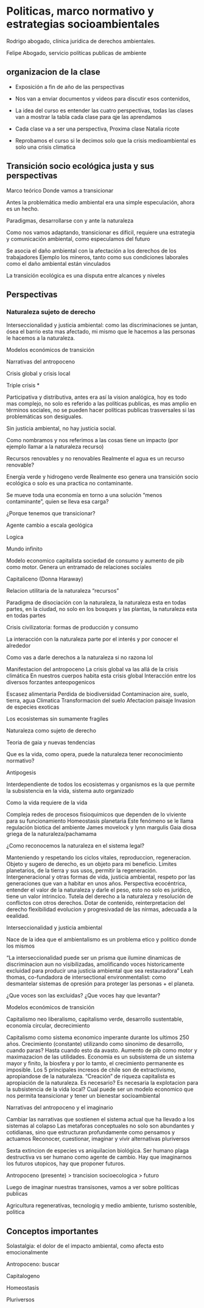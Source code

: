 # Politicas, marco normativo y estrategias socioambientales

Rodrigo abogado, clínica jurídica de derechos ambientales.

Felipe Abogado, servicio políticas publicas de ambiente

## organizacion de la clase


- Exposición a fin de año de las perspectivas

- Nos van a enviar documentos y videos para discutir esos contenidos,

- La idea del curso es entender las cuatro perspectivas, todas las clases van a mostrar la tabla cada clase para qje las aprendamos

- Cada clase va a ser una perspectiva, Proxima clase Natalia ricote

- Reprobamos el curso si le decimos solo que la crisis medioambiental es solo una crisis climatica 

## Transición socio ecológica justa y sus perspectivas

Marco teórico
Donde vamos a transicionar

Antes la problemática medio ambiental era una simple especulación, ahora es un hecho.

Paradigmas, desarrollarse con y ante la naturaleza

Como nos vamos adaptando, transicionar es difícil, requiere una estrategia y comunicación ambiental, como especulamos del futuro 

Se asocia el daño ambiental con la afectación a los derechos de los trabajadores
Ejemplo los mineros, tanto como sus condiciones laborales como el daño ambiental están vinculados

La transición ecológica es una disputa entre alcances y niveles

## Perspectivas

### Naturaleza sujeto de derecho

Interseccionalidad y justicia ambiental: como las discriminaciones se juntan, ósea el barrio esta mas afectado, mi mismo que le hacemos a las personas le hacemos a la naturaleza.

Modelos económicos de transición

Narrativas del antropoceno

Crisis global y crisis local

Triple crisis *

Participativa y distributiva, antes era así la vision analógica, hoy es todo mas complejo, no solo es referido a las políticas publicas, es mas amplio en términos sociales, no se pueden hacer políticas publicas trasversales si las problemáticas son desiguales.

Sin justicia ambiental, no hay justicia social.

Como nombramos y nos referimos a las cosas tiene un impacto (por ejemplo llamar a la naturaleza recurso)

Recursos renovables y no renovables
Realmente el agua es un recurso renovable?

Energía verde y hidrogeno verde
Realmente eso genera una transición socio ecológica o solo es una practica no contaminante.

Se mueve toda una economía en torno a una solución “menos contaminante”, quien se lleva esa carga? 

¿Porque tenemos que transicionar?

Agente cambio a escala geológica

Logica

Mundo infinito

Modelo economico capitalista sociedad de consumo y aumento de pib como motor. Genera un entramado de relaciones sociales

Capitaliceno (Donna Haraway)

Relacion utilitaria de la naturaleza “recursos”

Paradigma de disociación con la naturaleza, la naturaleza esta en todas partes, en la ciudad, no solo en los bosques y las plantas, la naturaleza esta en todas partes

Crisis civilizatoria: formas de producción y consumo

La interacción con la naturaleza parte por el interés y por conocer el alrededor

Como vas a darle derechos a la naturaleza si no razona lol

Manifestacion del antropoceno
La crisis global va las allá de la crisis climática
En nuestros cuerpos habita esta crisis global
Interacción entre los diversos forzantes anteopogenicos

Escasez alimentaria
Perdida de biodiversidad
Contaminacion aire, suelo, tierra, agua
Climatica
Transformacion del suelo
Afectacion paisaje
Invasion de especies exoticas

Los ecosistemas sin sumamente fragiles

Naturaleza como sujeto de derecho

Teoria de gaia y nuevas tendencias

Que es la vida, como opera, puede la naturaleza tener reconocimiento normativo?

Antipogesis

Interdependiente de todos los ecosistemas y organismos es la que permite la subsistencia en la vida, sistema auto organizado

Como la vida requiere de la vida

Compleja redes de procesos fisioquimicos que dependen de lo viviente para su funcionamiento
Homeostasis planetaria
Este fenómeno se le llama regulación biotica del ambiente
James movelock y lynn margulis
Gaia diosa griega de la naturaleza/pachamama

¿Como reconocemos la naturaleza en el sistema legal?

Manteniendo y respetando los ciclos vitales, reproduccion, regeneracion.
Objeto y sugero de derecho, es un objeto para mi beneficio.
Limites planetarios, de la tierra y sus usos, permitir la regeneración.
Intergeneracional y otras formas de vida, justicia ambiental, respeto por las generaciones que van a habitar en unos años.
Perspectiva ecocéntrica, entender el valor de la naturaleza y darle el peso, esto no solo es jurídico, tiene un valor intrincico.
Tutela del derecho a la naturaleza y resolución de conflictos con otros derechos.
Dotar de contenido, reinterpretacion del derecho flexibilidad evolucion y progresivadad de las nirmas, adecuada a la eealidad.

Interseccionalidad y justicia ambiental

Nace de la idea que el ambientalismo es un problema etico y politico donde los mismos 

“La interseccionalidad puede ser un prisma que ilumine dinamicas de discriminacion aun no visibilizadas, amolificando voces historicamente excluidad para producir una justicia ambiental que sea restauradora”
Leah thomas, co-fundadora de intersectional environmentalist: como desmantelar sistemas de opresión para proteger las personas + el planeta.

¿Que voces son las excluidas? ¿Que voces hay que levantar?

Modelos económicos de transición

Capitalismo neo liberalismo, capitalismo verde, desarrollo sustentable, economía circular, decrecimiento

Capitalismo como sistema economico imperante durante los ultimos 250 años.
Crecimiento (constante) utilizando como sinonimo de desarrollo, cuando paras? Hasta cuando esto da avasto.
Aumento de pib como motor y maximazacion de las utilidades.
Economia es un subsistema de un sistema mayor y finito, la biosfera y por lo tamto, el crecimiento permanente es imposible.
Los 5 principales incresos de chile son de extractivismo, apropiandose de la naturaleza.
“Creación” de riqueza capitalista es apropiación de la naturaleza.
Es necesario? Es necesaria la explotacion para la subsistencia de la vida local?
Cual puede ser un modelo economico que nos permita teansicionar y tener un bienestar socioambiental

Narrativas del antropoceno y el imaginario

Cambiar las narrativas que sostienen el sistema actual que ha llevado a los sistemas al colapso
Las metaforas conceptuales no solo son abundantes y cotidianas, sino que estructuran profundamente como pensamos y actuamos
Reconocer, cuestionar, imaginar y vivir alternativas pluriversos

Sexta extincion de especies vs aniquilacion biológica.
Ser humano plaga destructiva vs ser humano como agente de cambio.
Hay que imaginarnos los futuros utopicos, hay que proponer futuros.



Antropoceno (presente) > trancision socioecologica > futuro

Luego de imaginar nuestras transisones, vamos a ver sobre politicas publicas

Agricultura regenerativas, tecnologiq y medio ambiente, turismo sostenible, politica 

## Conceptos importantes

Solastalgia: el dolor de el impacto ambiental, como afecta esto emocionalmente

Antropoceno: buscar

Capitalogeno

Homeostasis

Pluriversos
